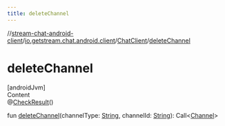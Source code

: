 ```yaml
---
title: deleteChannel
---
```

//[stream-chat-android-client](../../../index.md)/[io.getstream.chat.android.client](../index.md)/[ChatClient](index.md)/[deleteChannel](deleteChannel.md)



# deleteChannel  
[androidJvm]  
Content  
@[CheckResult](https://developer.android.com/reference/kotlin/androidx/annotation/CheckResult.html)()  
  
fun [deleteChannel](deleteChannel.md)(channelType: [String](https://kotlinlang.org/api/latest/jvm/stdlib/kotlin/-string/index.html), channelId: [String](https://kotlinlang.org/api/latest/jvm/stdlib/kotlin/-string/index.html)): Call&lt;[Channel](../../io.getstream.chat.android.client.models/Channel/index.md)&gt;  



